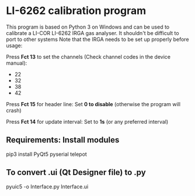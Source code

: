 # LI-6262 calibration program

This program is based on Python 3 on Windows and can be used to calibrate a LI-COR LI-6262 IRGA gas analyser. It shouldn't be difficult to port to other systems Note that the IRGA needs to be set up properly before usage:

Press **Fct 13** to set the channels (Check channel codes in the device manual):
* 22
* 32
* 38
* 42

Press **Fct 15** for header line: Set **0 to disable** (otherwise the program will crash)

Press **Fct 14** for update interval: Set to **1s** (or any preferred interval)

## Requirements: Install modules

pip3 install PyQt5 pyserial telepot

## To convert .ui (Qt Designer file) to .py

pyuic5 -o Interface.py Interface.ui



